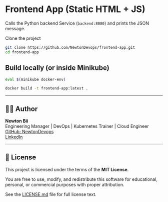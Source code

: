 # Frontend App (Static HTML + JS)

Calls the Python backend Service (`backend:8080`) and prints the JSON message.

Clone the project

```bash
git clone https://github.com/NewtonDevops/frontend-app.git
cd frontend-app
```

## Build locally (or inside Minikube)

```bash
eval $(minikube docker-env)

docker build -t frontend-app:latest .

```

---

## 👨‍💻 Author

**Newton Bii**  
Engineering Manager | DevOps | Kubernetes Trainer | Cloud Engineer  
[GitHub: NewtonDevops](https://github.com/NewtonDevops)  
[LinkedIn](https://www.linkedin.com/in/newton-bii-engineer/)

---

## 📄 License

This project is licensed under the terms of the **MIT License**.

You are free to use, modify, and redistribute this software for educational, personal, or commercial purposes with proper attribution.

See the [LICENSE.md](./LICENSE.md) file for full license text.
